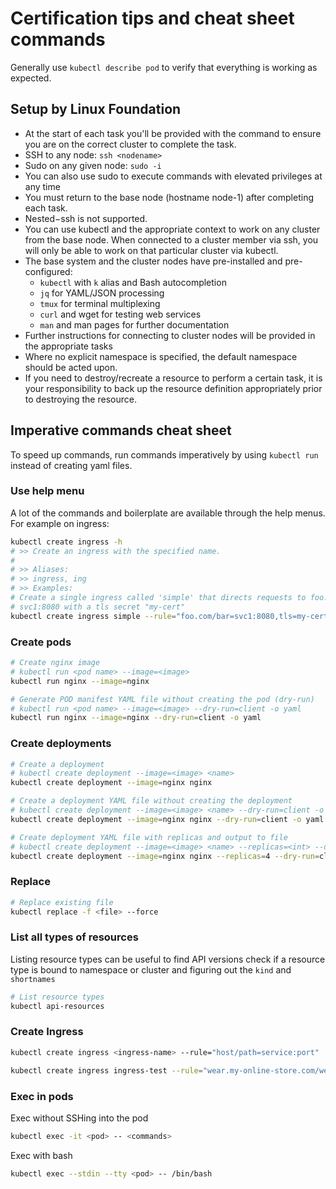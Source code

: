 # Certification tips and cheat sheet commands

Generally use `kubectl describe pod` to verify
that everything is working as expected.

## Setup by Linux Foundation

* At the start of each task you'll be provided with the command to ensure you are on the correct cluster to complete the task.
* SSH to any node: `ssh <nodename>`
* Sudo on any given node: `sudo -i`
* You can also use sudo to execute commands with elevated privileges at any time
* You must return to the base node (hostname node-1) after completing each task.
* Nested−ssh is not supported.
* You can use kubectl and the appropriate context to work on any cluster from the base node. When connected to a cluster member via ssh, you will only be able to work on that particular cluster via kubectl.
* The base system and the cluster nodes have pre-installed and pre-configured:
    * `kubectl` with `k` alias and Bash autocompletion
    * `jq` for YAML/JSON processing
    * `tmux` for terminal multiplexing
    * `curl` and wget for testing web services
    * `man` and man pages for further documentation
* Further instructions for connecting to cluster nodes will be provided in the appropriate tasks
* Where no explicit namespace is specified, the default namespace should be acted upon.
* If you need to destroy/recreate a resource to perform a certain task, it is your responsibility to back up the resource definition appropriately prior to destroying the resource.

## Imperative commands cheat sheet

To speed up commands, run commands imperatively
by using `kubectl run` instead of creating yaml files.

### Use help menu

A lot of the commands and boilerplate are available through the help menus.
For example on ingress:

```bash
kubectl create ingress -h
# >> Create an ingress with the specified name.
#
# >> Aliases:
# >> ingress, ing
# >> Examples:
# Create a single ingress called 'simple' that directs requests to foo.com/bar to svc
# svc1:8080 with a tls secret "my-cert"
kubectl create ingress simple --rule="foo.com/bar=svc1:8080,tls=my-cert"
```

### Create pods

```bash
# Create nginx image
# kubectl run <pod name> --image=<image>
kubectl run nginx --image=nginx
```

```bash
# Generate POD manifest YAML file without creating the pod (dry-run)
# kubectl run <pod name> --image=<image> --dry-run=client -o yaml
kubectl run nginx --image=nginx --dry-run=client -o yaml
```

### Create deployments

```bash
# Create a deployment
# kubectl create deployment --image=<image> <name>
kubectl create deployment --image=nginx nginx
```

```bash
# Create a deployment YAML file without creating the deployment
# kubectl create deployment --image=<image> <name> --dry-run=client -o yaml
kubectl create deployment --image=nginx nginx --dry-run=client -o yaml
```

```bash
# Create deployment YAML file with replicas and output to file
# kubectl create deployment --image=<image> <name> --replicas=<int> --dry-run=client -o yaml > <name>.yaml
kubectl create deployment --image=nginx nginx --replicas=4 --dry-run=client -o yaml > nginx-deployment.yaml
```

### Replace

```bash
# Replace existing file
kubectl replace -f <file> --force
```

### List all types of resources

Listing resource types can be useful to find API versions
check if a resource type is bound to namespace or cluster
and figuring out the `kind` and `shortnames`

```bash
# List resource types
kubectl api-resources
```

### Create Ingress

```bash
kubectl create ingress <ingress-name> --rule="host/path=service:port"

kubectl create ingress ingress-test --rule="wear.my-online-store.com/wear*=wear-service:80"
```

### Exec in pods

Exec without SSHing into the pod

```bash
kubectl exec -it <pod> -- <commands>
```

Exec with bash

```bash
kubectl exec --stdin --tty <pod> -- /bin/bash
```
